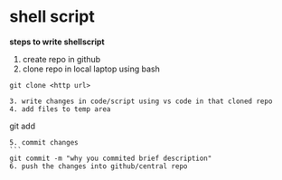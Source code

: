 # shell script
**steps to write shellscript**
1. create repo in github
2. clone repo in local laptop using bash
``` 
git clone <http url>

3. write changes in code/script using vs code in that cloned repo
4. add files to temp area
````
git add <filename>
````
5. commit changes
```
git commit -m "why you commited brief description"
6. push the changes into github/central repo